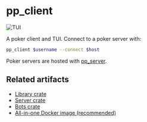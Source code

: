 # pp_client

![TUI][0]

A poker client and TUI. Connect to a poker server with:

```bash
pp_client $username --connect $host
```

Poker servers are hosted with [pp_server][2].

## Related artifacts

- [Library crate][1]
- [Server crate][2]
- [Bots crate][3]
- [All-in-one Docker image (recommended)][4]

[0]: https://github.com/theOGognf/private_poker/blob/main/assets/tui.png?raw=true
[1]: https://crates.io/crates/private_poker
[2]: https://crates.io/crates/pp_server
[3]: https://crates.io/crates/pp_bots
[4]: https://hub.docker.com/r/ognf/poker
